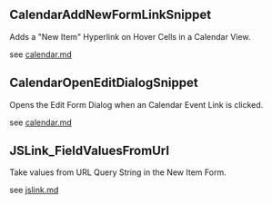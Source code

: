 ## CalendarAddNewFormLinkSnippet

Adds a "New Item" Hyperlink on Hover Cells in a Calendar View.

see [calendar.md](calendar.md)

## CalendarOpenEditDialogSnippet

Opens the Edit Form Dialog when an Calendar Event Link is clicked.

see [calendar.md](calendar.md)


## JSLink_FieldValuesFromUrl

Take values from URL Query String in the New Item Form.

see [jslink.md](jslink.md)
